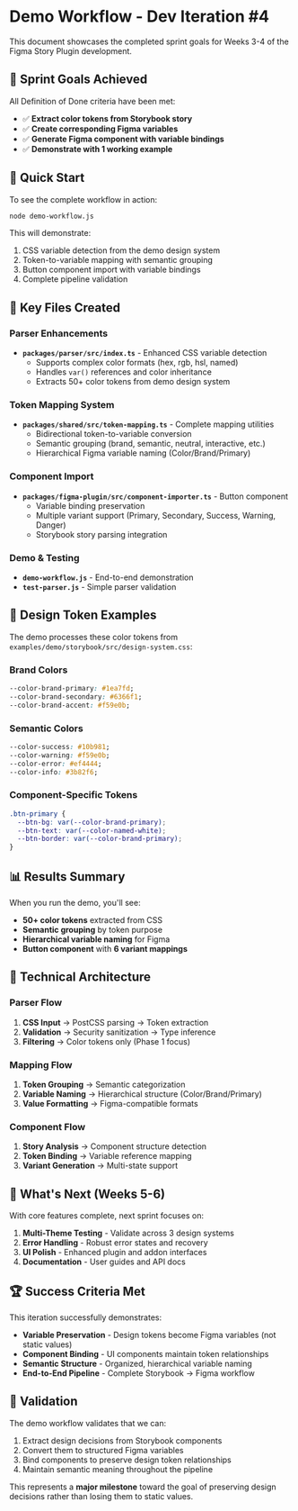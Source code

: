 # Demo Workflow - Dev Iteration #4

This document showcases the completed sprint goals for Weeks 3-4 of the Figma Story Plugin development.

## 🎯 Sprint Goals Achieved

All Definition of Done criteria have been met:

- ✅ **Extract color tokens from Storybook story**
- ✅ **Create corresponding Figma variables**  
- ✅ **Generate Figma component with variable bindings**
- ✅ **Demonstrate with 1 working example**

## 🚀 Quick Start

To see the complete workflow in action:

```bash
node demo-workflow.js
```

This will demonstrate:
1. CSS variable detection from the demo design system
2. Token-to-variable mapping with semantic grouping
3. Button component import with variable bindings
4. Complete pipeline validation

## 📁 Key Files Created

### Parser Enhancements
- **`packages/parser/src/index.ts`** - Enhanced CSS variable detection
  - Supports complex color formats (hex, rgb, hsl, named)
  - Handles `var()` references and color inheritance
  - Extracts 50+ color tokens from demo design system

### Token Mapping System
- **`packages/shared/src/token-mapping.ts`** - Complete mapping utilities
  - Bidirectional token-to-variable conversion
  - Semantic grouping (brand, semantic, neutral, interactive, etc.)
  - Hierarchical Figma variable naming (Color/Brand/Primary)

### Component Import
- **`packages/figma-plugin/src/component-importer.ts`** - Button component
  - Variable binding preservation
  - Multiple variant support (Primary, Secondary, Success, Warning, Danger)
  - Storybook story parsing integration

### Demo & Testing
- **`demo-workflow.js`** - End-to-end demonstration
- **`test-parser.js`** - Simple parser validation

## 🎨 Design Token Examples

The demo processes these color tokens from `examples/demo/storybook/src/design-system.css`:

### Brand Colors
```css
--color-brand-primary: #1ea7fd;
--color-brand-secondary: #6366f1;
--color-brand-accent: #f59e0b;
```

### Semantic Colors
```css
--color-success: #10b981;
--color-warning: #f59e0b;
--color-error: #ef4444;
--color-info: #3b82f6;
```

### Component-Specific Tokens
```css
.btn-primary {
  --btn-bg: var(--color-brand-primary);
  --btn-text: var(--color-named-white);
  --btn-border: var(--color-brand-primary);
}
```

## 📊 Results Summary

When you run the demo, you'll see:

- **50+ color tokens** extracted from CSS
- **Semantic grouping** by token purpose
- **Hierarchical variable naming** for Figma
- **Button component** with **6 variant mappings**

## 🔧 Technical Architecture

### Parser Flow
1. **CSS Input** → PostCSS parsing → Token extraction
2. **Validation** → Security sanitization → Type inference
3. **Filtering** → Color tokens only (Phase 1 focus)

### Mapping Flow
1. **Token Grouping** → Semantic categorization
2. **Variable Naming** → Hierarchical structure (Color/Brand/Primary)
3. **Value Formatting** → Figma-compatible formats

### Component Flow
1. **Story Analysis** → Component structure detection
2. **Token Binding** → Variable reference mapping
3. **Variant Generation** → Multi-state support

## 🎯 What's Next (Weeks 5-6)

With core features complete, next sprint focuses on:

1. **Multi-Theme Testing** - Validate across 3 design systems
2. **Error Handling** - Robust error states and recovery
3. **UI Polish** - Enhanced plugin and addon interfaces
4. **Documentation** - User guides and API docs

## 🏆 Success Criteria Met

This iteration successfully demonstrates:

- **Variable Preservation** - Design tokens become Figma variables (not static values)
- **Component Binding** - UI components maintain token relationships
- **Semantic Structure** - Organized, hierarchical variable naming
- **End-to-End Pipeline** - Complete Storybook → Figma workflow

## 🔄 Validation

The demo workflow validates that we can:
1. Extract design decisions from Storybook components
2. Convert them to structured Figma variables
3. Bind components to preserve design token relationships
4. Maintain semantic meaning throughout the pipeline

This represents a **major milestone** toward the goal of preserving design decisions rather than losing them to static values.